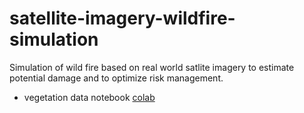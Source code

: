 # satellite-imagery-wildfire-simulation
Simulation of wild fire based on real world satlite imagery to estimate potential damage and to optimize risk management.

* vegetation data notebook [colab](https://colab.research.google.com/drive/1xwIUGick9HLaP-HN5vj4ibcZZvoyCalv?usp=sharing)
